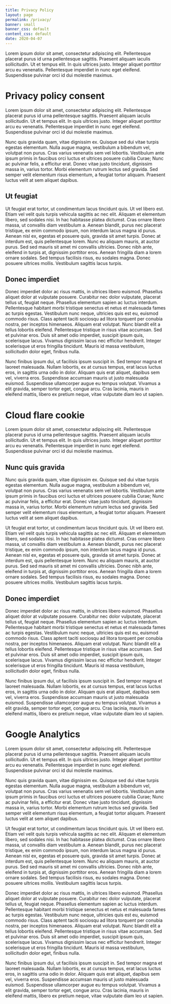 ```yaml
---
title: Privacy Policy
layout: page
permalink: /privacy/
banner: small
banner_css: default
content_css: default
date: 2020-04-07
---
```


Lorem ipsum dolor sit amet, consectetur adipiscing elit. Pellentesque placerat purus id urna pellentesque sagittis. Praesent aliquam iaculis sollicitudin. Ut et tempus elit. In quis ultrices justo. Integer aliquet porttitor arcu eu venenatis. Pellentesque imperdiet in nunc eget eleifend. Suspendisse pulvinar orci id dui molestie maximus.


# Privacy policy consent

Lorem ipsum dolor sit amet, consectetur adipiscing elit. Pellentesque placerat purus id urna pellentesque sagittis. Praesent aliquam iaculis sollicitudin. Ut et tempus elit. In quis ultrices justo. Integer aliquet porttitor arcu eu venenatis. Pellentesque imperdiet in nunc eget eleifend. Suspendisse pulvinar orci id dui molestie maximus.

Nunc quis gravida quam, vitae dignissim ex. Quisque sed dui vitae turpis egestas elementum. Nulla augue magna, vestibulum a bibendum vel, volutpat non purus. Cras varius venenatis sem vel lobortis. Vestibulum ante ipsum primis in faucibus orci luctus et ultrices posuere cubilia Curae; Nunc ac pulvinar felis, a efficitur erat. Donec vitae justo tincidunt, dignissim massa in, varius tortor. Morbi elementum rutrum lectus sed gravida. Sed semper velit elementum risus elementum, a feugiat tortor aliquam. Praesent luctus velit at sem aliquet dapibus.

## Ut feugiat

Ut feugiat erat tortor, ut condimentum lacus tincidunt quis. Ut vel libero est. Etiam vel velit quis turpis vehicula sagittis ac nec elit. Aliquam et elementum libero, sed sodales nisi. In hac habitasse platea dictumst. Cras ornare libero massa, ut convallis diam vestibulum a. Aenean blandit, purus nec placerat tristique, ex enim commodo ipsum, non interdum lacus magna id purus. Aenean nisl ex, egestas et posuere quis, gravida sit amet turpis. Donec at interdum est, quis pellentesque lorem. Nunc eu aliquam mauris, at auctor purus. Sed sed mauris sit amet mi convallis ultricies. Donec nibh ante, eleifend in turpis at, dignissim porttitor eros. Aenean fringilla diam a lorem ornare sodales. Sed tempus facilisis risus, eu sodales magna. Donec posuere ultrices mollis. Vestibulum sagittis lacus turpis.

## Donec imperdiet

Donec imperdiet dolor ac risus mattis, in ultrices libero euismod. Phasellus aliquet dolor at vulputate posuere. Curabitur nec dolor vulputate, placerat tellus ut, feugiat neque. Phasellus elementum sapien ac luctus interdum. Pellentesque habitant morbi tristique senectus et netus et malesuada fames ac turpis egestas. Vestibulum nunc neque, ultricies quis est eu, euismod commodo risus. Class aptent taciti sociosqu ad litora torquent per conubia nostra, per inceptos himenaeos. Aliquam erat volutpat. Nunc blandit elit a tellus lobortis eleifend. Pellentesque tristique in risus vitae accumsan. Sed et pulvinar eros. Duis sit amet odio imperdiet, suscipit ipsum quis, scelerisque lacus. Vivamus dignissim lacus nec efficitur hendrerit. Integer scelerisque ut eros fringilla tincidunt. Mauris id massa vestibulum, sollicitudin dolor eget, finibus nulla.

Nunc finibus ipsum dui, ut facilisis ipsum suscipit in. Sed tempor magna et laoreet malesuada. Nullam lobortis, ex at cursus tempus, erat lacus luctus eros, in sagittis urna odio in dolor. Aliquam quis erat aliquet, dapibus sem vel, viverra eros. Suspendisse accumsan mauris ut justo malesuada euismod. Suspendisse ullamcorper augue eu tempus volutpat. Vivamus a elit gravida, semper tortor eget, congue arcu. Cras lacinia, mauris in eleifend mattis, libero ex pretium neque, vitae vulputate diam leo ut sapien.

# Cloud flare cookie

Lorem ipsum dolor sit amet, consectetur adipiscing elit. Pellentesque placerat purus id urna pellentesque sagittis. Praesent aliquam iaculis sollicitudin. Ut et tempus elit. In quis ultrices justo. Integer aliquet porttitor arcu eu venenatis. Pellentesque imperdiet in nunc eget eleifend. Suspendisse pulvinar orci id dui molestie maximus.

## Nunc quis gravida

Nunc quis gravida quam, vitae dignissim ex. Quisque sed dui vitae turpis egestas elementum. Nulla augue magna, vestibulum a bibendum vel, volutpat non purus. Cras varius venenatis sem vel lobortis. Vestibulum ante ipsum primis in faucibus orci luctus et ultrices posuere cubilia Curae; Nunc ac pulvinar felis, a efficitur erat. Donec vitae justo tincidunt, dignissim massa in, varius tortor. Morbi elementum rutrum lectus sed gravida. Sed semper velit elementum risus elementum, a feugiat tortor aliquam. Praesent luctus velit at sem aliquet dapibus.

Ut feugiat erat tortor, ut condimentum lacus tincidunt quis. Ut vel libero est. Etiam vel velit quis turpis vehicula sagittis ac nec elit. Aliquam et elementum libero, sed sodales nisi. In hac habitasse platea dictumst. Cras ornare libero massa, ut convallis diam vestibulum a. Aenean blandit, purus nec placerat tristique, ex enim commodo ipsum, non interdum lacus magna id purus. Aenean nisl ex, egestas et posuere quis, gravida sit amet turpis. Donec at interdum est, quis pellentesque lorem. Nunc eu aliquam mauris, at auctor purus. Sed sed mauris sit amet mi convallis ultricies. Donec nibh ante, eleifend in turpis at, dignissim porttitor eros. Aenean fringilla diam a lorem ornare sodales. Sed tempus facilisis risus, eu sodales magna. Donec posuere ultrices mollis. Vestibulum sagittis lacus turpis.

## Donec imperdiet 

Donec imperdiet dolor ac risus mattis, in ultrices libero euismod. Phasellus aliquet dolor at vulputate posuere. Curabitur nec dolor vulputate, placerat tellus ut, feugiat neque. Phasellus elementum sapien ac luctus interdum. Pellentesque habitant morbi tristique senectus et netus et malesuada fames ac turpis egestas. Vestibulum nunc neque, ultricies quis est eu, euismod commodo risus. Class aptent taciti sociosqu ad litora torquent per conubia nostra, per inceptos himenaeos. Aliquam erat volutpat. Nunc blandit elit a tellus lobortis eleifend. Pellentesque tristique in risus vitae accumsan. Sed et pulvinar eros. Duis sit amet odio imperdiet, suscipit ipsum quis, scelerisque lacus. Vivamus dignissim lacus nec efficitur hendrerit. Integer scelerisque ut eros fringilla tincidunt. Mauris id massa vestibulum, sollicitudin dolor eget, finibus nulla.

Nunc finibus ipsum dui, ut facilisis ipsum suscipit in. Sed tempor magna et laoreet malesuada. Nullam lobortis, ex at cursus tempus, erat lacus luctus eros, in sagittis urna odio in dolor. Aliquam quis erat aliquet, dapibus sem vel, viverra eros. Suspendisse accumsan mauris ut justo malesuada euismod. Suspendisse ullamcorper augue eu tempus volutpat. Vivamus a elit gravida, semper tortor eget, congue arcu. Cras lacinia, mauris in eleifend mattis, libero ex pretium neque, vitae vulputate diam leo ut sapien.

# Google Analytics

Lorem ipsum dolor sit amet, consectetur adipiscing elit. Pellentesque placerat purus id urna pellentesque sagittis. Praesent aliquam iaculis sollicitudin. Ut et tempus elit. In quis ultrices justo. Integer aliquet porttitor arcu eu venenatis. Pellentesque imperdiet in nunc eget eleifend. Suspendisse pulvinar orci id dui molestie maximus.

Nunc quis gravida quam, vitae dignissim ex. Quisque sed dui vitae turpis egestas elementum. Nulla augue magna, vestibulum a bibendum vel, volutpat non purus. Cras varius venenatis sem vel lobortis. Vestibulum ante ipsum primis in faucibus orci luctus et ultrices posuere cubilia Curae; Nunc ac pulvinar felis, a efficitur erat. Donec vitae justo tincidunt, dignissim massa in, varius tortor. Morbi elementum rutrum lectus sed gravida. Sed semper velit elementum risus elementum, a feugiat tortor aliquam. Praesent luctus velit at sem aliquet dapibus.

Ut feugiat erat tortor, ut condimentum lacus tincidunt quis. Ut vel libero est. Etiam vel velit quis turpis vehicula sagittis ac nec elit. Aliquam et elementum libero, sed sodales nisi. In hac habitasse platea dictumst. Cras ornare libero massa, ut convallis diam vestibulum a. Aenean blandit, purus nec placerat tristique, ex enim commodo ipsum, non interdum lacus magna id purus. Aenean nisl ex, egestas et posuere quis, gravida sit amet turpis. Donec at interdum est, quis pellentesque lorem. Nunc eu aliquam mauris, at auctor purus. Sed sed mauris sit amet mi convallis ultricies. Donec nibh ante, eleifend in turpis at, dignissim porttitor eros. Aenean fringilla diam a lorem ornare sodales. Sed tempus facilisis risus, eu sodales magna. Donec posuere ultrices mollis. Vestibulum sagittis lacus turpis.

Donec imperdiet dolor ac risus mattis, in ultrices libero euismod. Phasellus aliquet dolor at vulputate posuere. Curabitur nec dolor vulputate, placerat tellus ut, feugiat neque. Phasellus elementum sapien ac luctus interdum. Pellentesque habitant morbi tristique senectus et netus et malesuada fames ac turpis egestas. Vestibulum nunc neque, ultricies quis est eu, euismod commodo risus. Class aptent taciti sociosqu ad litora torquent per conubia nostra, per inceptos himenaeos. Aliquam erat volutpat. Nunc blandit elit a tellus lobortis eleifend. Pellentesque tristique in risus vitae accumsan. Sed et pulvinar eros. Duis sit amet odio imperdiet, suscipit ipsum quis, scelerisque lacus. Vivamus dignissim lacus nec efficitur hendrerit. Integer scelerisque ut eros fringilla tincidunt. Mauris id massa vestibulum, sollicitudin dolor eget, finibus nulla.

Nunc finibus ipsum dui, ut facilisis ipsum suscipit in. Sed tempor magna et laoreet malesuada. Nullam lobortis, ex at cursus tempus, erat lacus luctus eros, in sagittis urna odio in dolor. Aliquam quis erat aliquet, dapibus sem vel, viverra eros. Suspendisse accumsan mauris ut justo malesuada euismod. Suspendisse ullamcorper augue eu tempus volutpat. Vivamus a elit gravida, semper tortor eget, congue arcu. Cras lacinia, mauris in eleifend mattis, libero ex pretium neque, vitae vulputate diam leo ut sapien.